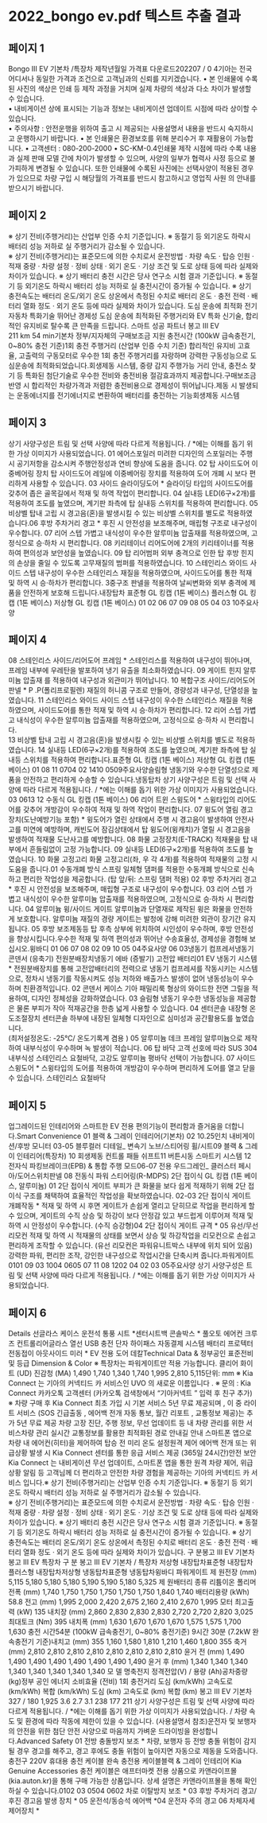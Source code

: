 # 2022_bongo ev.pdf 텍스트 추출 결과

## 페이지 1

Bongo III EV
기본차 /특장차
제작년월일 가격표 다운로드202207 /  0 4기아는 전국 어디서나 동일한 가격과 조건으로 고객님과의 신뢰를 지키겠습니다.
• 본 인쇄물에 수록된 사진의 색상은 인쇄 등 제작 과정을 거치며 실제 차량의 색상과 다소 차이가 발생할 수 있습니다.    
• 내비게이션 상에 표시되는 기능과 정보는 내비게이션 업데이트 시점에 따라 상이할 수 있습니다.  
• 주의사항 : 안전운행을 위하여 출고 시 제공되는 사용설명서 내용을 반드시 숙지하시고 운행하시기 바랍니다.
• 본 인쇄물은 환경보호를 위해 분리수거 후 재활용이 가능합니다.
• 고객센터 : 080-200-2000   • SC-KM-0.4인쇄물 제작 시점에 따라 수록 내용과 실제 판매 모델 간에 차이가 발생할 수 있으며, 
사양의 일부가 협력사 사정 등으로 불가피하게 변경될 수 있습니다. 또한 인쇄물에 수록된 사진에는 선택사양이 적용된 경우가 있으므로 
차량 구입 시 해당월의 가격표를 반드시 참고하시고 영업직 사원 의 안내를 받으시기 바랍니다.

## 페이지 2

※ 상기 전비(주행거리)는 산업부 인증 수치 기준입니다.  ※ 동절기 등 외기온도 하락시 배터리 성능 저하로 실 주행거리가 감소될 수 있습니다.  
※ 상기 전비(주행거리)는 표준모드에 의한 수치로서 운전방법 · 차량 속도 · 탑승 인원 · 적재 중량 · 차량 설정 · 정비 상태 · 외기 온도 · 기상 조건 및 도로 상태 등에 따라 실제와 차이가 있습니다.
※ 상기 배터리 충전 시간은 당사 연구소 시험 결과 기준입니다.  ※ 동절기 등 외기온도 하락시 배터리 성능 저하로 실 충전시간이 증가될 수 있습니다.
※ 상기 충전속도는 배터리 온도/외기 온도 상온에서 측정된 수치로 배터리 온도 · 충전 전력 · 배터리 열화 정도 · 외기 온도 등에 따라 실제와 차이가 있습니다.   도심 운송에 최적화 전기자동차 특화기술 뛰어난 경제성
도심 운송에 최적화된 주행거리와 EV 특화 신기술, 합리적인 유지비로 탈수록 큰 만족을 드립니다.
스마트 성공 파트너 봉고 III EV     
211  km 
54 min기본차 정부/지자체의 구매보조금 지원
충전시간
(100kW 급속충전기, 0~80% 충전 기준)1회 충전 주행거리
(산업부 인증 수치 기준)
합리적인 유지비
고효율, 고출력의 구동모터로 우수한 1회 충전 
주행거리를 자랑하며 강력한 구동성능으로 
도심운송에 최적화되었습니다.회생제동 시스템, 중량 감지 주행가능 거리 안내, 
충전소 찾기 등 특화된 첨단기술로 우수한 
전비와 충전비용 절감효과까지 제공합니다.구매보조금 반영 시 합리적인 차량가격과 
저렴한 충전비용으로 경제성이 뛰어납니다.제동 시 발생되는 운동에너지를
전기에너지로 변환하여 배터리를 충전하는 기능회생제동 시스템


## 페이지 3

상기 사양구성은 트림 및 선택 사양에 따라 다르게 적용됩니다. / *에는 이해를 돕기 위한 가상 이미지가 사용되었습니다.
01 에어스포일러  미려한 디자인의 스포일러는 주행 시 공기저항을 감소시켜 주행안정성과 연비 향상에 도움을 줍니다. 
02 탑 사이드도어 이중베어링 장치  탑 사이드도어 레일에 이중베어링 장치를 적용하여 도어 개폐 시 보다 편리하게 
 사용할 수 있습니다.
03 사이드 슬라이딩도어 * 슬라이딩 타입의 사이드도어를 갖추어 좁은 골목길에서 적재 및 하역 작업이 편리합니다.
04 실내등  LED(6구×2개)를 적용하여 조도를 높였으며, 계기판 좌측에 탑 실내등 스위치를 적용하여 편리합니다.
05 비상벨 탑내 고립 시 경고음(혼)을 발생시킬 수 있는 비상벨 스위치를 별도로 적용하였습니다.06 후방 주차거리 경고 * 후진 시 안전성을 보조해주며, 매립형 구조로 내구성이 우수합니다.
07 리어 스텝  가볍고 내식성이 우수한 알루미늄 압출재를 적용하였으며, 고정식으로 승·하차 시 편리합니다. 
08 키리테이너 리어도어에 2개의 키리테이너를 적용하여 편의성과 보안성을 높였습니다.
09 탑 리어범퍼  외부 충격으로 인한 탑 후방 힌지의 손상을 줄일 수 있도록 고무재질의 범퍼를 적용하였습니다. 
10 스테인리스 와이드 사이드 스텝 내구성이 우수한 스테인리스 재질을 적용하였으며, 
 사이드도어를 통한 적재 및 하역 시 승·하차가 편리합니다. 
  3중구조 판넬을 적용하여 날씨변화와 외부 충격에 제품을 안전하게 보호해 드립니다.내장탑차
표준형 GL 킹캡  (1톤 베이스) 플러스형 GL 킹캡  (1톤 베이스) 저상형 GL 킹캡  (1톤 베이스)
01 02 06 07
09
08
 05
 04 03 10주요사양

## 페이지 4

08 스테인리스 사이드/리어도어 프레임 * 스테인리스를 적용하여 내구성이 뛰어나며, 프레임 내부에 우레탄을 발포하여
 냉기 유출을 최소화하였습니다.
09 게이트 힌지  알루미늄 압출재 를 적용하여 내구성과 외관미가 뛰어납니다.
10 복합구조 사이드/리어도어 판넬 * P .P(폴리프로필렌) 재질의 허니콤 구조로 만들어, 경량성과 내구성, 단열성을 높였습니다.
11 스테인리스 와이드 사이드 스텝 내구성이 우수한 스테인리스 재질을 적용하였으며, 
 사이드도어를 통한 적재 및 하역 시 승·하차가 편리합니다. 
12 리어 스텝  가볍고 내식성이 우수한 알루미늄 압출재를 적용하였으며, 고정식으로 승·하차 시 편리합니다.  
13 비상벨 탑내 고립 시 경고음(혼)을 발생시킬 수 있는 비상벨 스위치를 별도로 적용하였습니다.
14 실내등  LED(6구×2개)를 적용하여 조도를 높였으며, 계기판 좌측에 탑 실내등 스위치를 적용하여 편리합니다.표준형 GL 킹캡  (1톤 베이스) 저상형 GL 킹캡  (1톤 베이스)
01 08
11 0704 02
1410
0509주요사양슬림형 냉동기와 우수한 단열성으로 제품을 안전하고 편리하게 수송할 수 있습니다.냉동탑차
상기 사양구성은 트림 및 선택 사양에 따라 다르게 적용됩니다. / *에는 이해를 돕기 위한 가상 이미지가 사용되었습니다.
03
0613
12
수동식 GL 킹캡  (1톤 베이스)
06 리어 트윈 스윙도어 * 스윙타입의 리어도어를 갖추어 개방감이 우수하여 적재 및 하역 작업이 편리합니다.
07 윙도어 열림 경고장치(도난예방기능 포함) * 윙도어가 열린 상태에서 주행 시 경고음이 발생하여 안전사고를 미연에
 예방하며, 캐빈도어 잠김상태에서 탑 윙도어(윙캐치)가 열릴 시 경고음을 발생하여 적재물 도난사고를 예방합니다.
08 화물 고정장치(E-TRACK)  적재물을 탑 내부에서 흔들림없이 고정 가능합니다.
09 실내등  LED(6구×2개)를 적용하여 조도를 높였습니다.
10 화물 고정고리  화물 고정고리(좌, 우 각 4개)를 적용하여 적재물의 고정 시 도움을 줍니다.01 수동개폐 방식  스프링 일체형 댐퍼를 적용한 수동개폐 방식으로 신속하고 편리한 작업성을 제공합니다. 
 (탑 앞/뒤: 스프링 댐퍼 적용)
02 후방 주차거리 경고 * 후진 시 안전성을 보조해주며, 매립형 구조로 내구성이 우수합니다.
03 리어 스텝  가볍고 내식성이 우수한 알루미늄 압출재를 적용하였으며, 고정식으로 승·하차 시 편리합니다.
04 알루미늄 윙/사이드 게이트  알루미늄과 단열재로 제작된 윙은 화물을 안전하게 보호합니다.
 알루미늄 재질의 경량 게이트는 발청에 강해 미려한 외관이 장기간 유지됩니다.
05 후방 보조제동등  탑 후측 상부에 위치하여 시인성이 우수하며, 후방 안전성을 향상시킵니다.우수한 적재 및 하역 편의성과 뛰어난 수송효율성, 경제성을 경험해 보십시오.윙바디
01
 06
 07
08
02
09 10
 05
 04주요사양
06
03냉동기
컴프레서냉동기 콘덴서
(응축기)
전원분배장치냉동기 에바
(증발기)
고전압 배터리01 EV 냉동기 시스템 * 전원분배장치를 통해 고전압배터리의 전력으로 냉동기 컴프레셔를 작동시키는 시스템으로,
 정차시 냉동기를 작동시켜도 성능 저하와 배출가스 발생이 없어 냉동성능이 우수하며 친환경적입니다.
02 콘덴서 케이스  기아 패밀리룩 형상의 와이드한 전면 그릴을 적용하여, 디자인 정체성을 강화하였습니다.
03 슬림형 냉동기  우수한 냉동성능을 제공함은 물론 부피가 작아 적재공간을 한층 넓게 사용할 수 있습니다.
04 센터콘솔 내장형 온도조절장치 센터콘솔 하부에 내장된 일체형 디자인으로 심미성과 공간활용도를 높였습니다.  
 (최저설정온도: -25℃/ 온도기록계 겸용 )
05 알루미늄 데크 프레임  알루미늄으로 제작하여 내부식성이 우수하며 녹 발생이 적습니다.
06 탑 바닥  고객 선호에 따라 SUS 304 내부식성 스테인리스 요철바닥, 고강도 알루미늄 평바닥 선택이 가능합니다.
07 사이드 스윙도어 * 스윙타입의 도어를 적용하여 개방감이 우수하며 편리하게 도어를 열고 닫을 수 있습니다.
스테인리스 요철바닥

## 페이지 5

업그레이드된 인테리어와 스마트한 EV 전용 편의기능이 편리함과 즐거움을 더합니다.Smart Convenience 
01 블랙 & 그레이 인테리어(기본차)
02 10.25인치 내비게이션/후방 모니터
03-05 블루컬러 디테일_ 변속기 노브/스티어링 휠/시트09 블랙 & 그레이 인테리어(특장차)
10 회생제동 컨트롤 패들 쉬프트11 버튼시동 스마트키 시스템
12 전자식 파킹브레이크(EPB) & 통합 주행 모드06-07 전용 우드그레인_ 클러스터 페시아/도어스위치판넬
08 전동식 파워 스티어링(R-MDPS)
 2단 접이식 GL 킹캡  (1톤 베이스, 알루미늄)
01 2단 접이식 게이트 부피가 큰 화물을 보다 쉽게 적재하기 위해 2단 접이식 구조를 채택하여 효율적인 작업성을 확보하였습니다. 
02-03  2단 접이식 게이트 개폐작동 * 적재 및 하역 시 후면 게이트가 손쉽게 열리고 닫히므로 작업을 편리하게 할 수 있으며, 
        게이트의 수직 상승 및 하강이 보다 안정감 있고 부드럽게 이루어져 적재 및 하역 시 안정성이 우수합니다.   (수직 승강형)04 2단 접이식 게이트 규격 * 
05 유선/무선 리모컨 적재 및 하역 시 적재물의 상태를 보면서
 상승 및 하강작업을 리모컨으로 손쉽고 편리하게 조작할 수 있습니다.
 (유선 리모컨은 파워유니트박스 내부에 위치 되어 있음) 
강력한 파워, 편리한 조작, 강인한 내구성으로 작업시간을 단축시켜 줍니다.파워게이트
0101 09
03 1004
0605
07 11 08 1202 04 02
03 05주요사양
상기 사양구성은 트림 및 선택 사양에 따라 다르게 적용됩니다. / *에는 이해를 돕기 위한 가상 이미지가 사용되었습니다.

## 페이지 6

Details
선글라스 케이스 운전석 통풍 시트 *센터시트백 콘솔박스 * 풀오토 에어컨
크루즈 컨트롤리어글라스 열선 
USB 충전 단자
 하이패스 자동결제 시스템
배터리 프로텍터
전동접이 아웃사이드 미러 *
EV 전용 도어 데칼Technical Data & 정부공인 표준전비 및 등급 Dimension & Color
※ 특장차는 파워게이트만 적용 가능합니다.
클리어 화이트 (UD) 진감청 (MA)
1,490
1,740
1,340
1,740
1,995
2,810
5,115단위: mm 
※ Kia Connect 는 기아의  커넥티드  카 서비스인  UVO 의 새로운  이름입니다 . ※ 문의 : Kia Connect 카카오톡  고객센터  (카카오톡  검색창에서  “기아커넥트 ” 입력 후 친구 추가)
※ 차량 구매 후 Kia Connect 최초 가입 시 기본 서비스  5년 무료 제공되며 , 이 중 라이트  서비스 (SOS 긴급출동 , 에어백  전개 자동 통보, 월간 리포트 , 교통정보  제공)는 추가 5년 무료 제공
차량 고장 진단, 주행 정보, 무선 업데이트 등 
내 차량 관리를 위한 서비스차량 관리
실시간 교통정보를 활용한 최적화된 경로 안내길 안내 
스마트폰 앱으로 차량 내 에어컨(히터)을 
제어하여 탑승 전 미리 온도 설정원격 제어
에어백 전개 또는 위급상황 발생 시 Kia Connect 
센터를 통한 응급 서비스 제공 (365일 24시간)안전 보안 Kia Connect  는 내비게이션 무선 업데이트, 스마트폰 앱을 통한 원격 차량 제어, 위급 상황 알림 등 
고객님께 더 편리하고 안전한 차량 경험을 제공하는 기아의 커넥티드 카 서비스 입니다.※ 상기 전비(주행거리)는 산업부 인증 수치 기준입니다.  ※ 동절기 등 외기온도 하락시 배터리 성능 저하로 실 주행거리가 감소될 수 있습니다.  
※ 상기 전비(주행거리)는 표준모드에 의한 수치로서 운전방법 · 차량 속도 · 탑승 인원 · 적재 중량 · 차량 설정 · 정비 상태 · 외기 온도 · 기상 조건 및 도로 상태 등에 따라 실제와 차이가 있습니다.
※ 상기 배터리 충전 시간은 당사 연구소 시험 결과 기준입니다.  ※ 동절기 등 외기온도 하락시 배터리 성능 저하로 실 충전시간이 증가될 수 있습니다.
※ 상기 충전속도는 배터리 온도/외기 온도 상온에서 측정된 수치로 배터리 온도 · 충전 전력 · 배터리 열화 정도 · 외기 온도 등에 따라 실제와 차이가 있습니다.   구              분봉고 III EV
기본차봉고 III EV 특장차
구              분 봉고 III EV 기본차 / 특장차 저상형 
내장탑차표준형 
내장탑차플러스형 
내장탑차저상형 
냉동탑차표준형 
냉동탑차윙바디 파워게이트
제  원전장 (mm) 5,115 5,180 5,180 5,180 5,190 5,190 5,180 5,325
제  원배터리 종류 리튬이온 폴리머
전폭 (mm) 1,740 1,750 1,750 1,750 1,750 1,750 1,840 1,740 배터리용량 (kWh) 58.8
전고 (mm) 1,995 2,000 2,420 2,675 2,160 2,410 2,670 1,995 모터 최고출력 (kW) 135
내치장 (mm) 2,860 2,830 2,830 2,830 2,720 2,720 2,820 3,025 최대토크 (Nm) 395
내치폭 (mm) 1,630 1,670 1,670 1,670 1,575 1,575 1,700 1,630
충전 시간54분
(100kW 급속충전기, 
0~80%  충전기준)
9시간 30분
(7.2kW 완속충전기 기준)내치고 (mm) 355 1,160 1,580 1,810 1,210 1,460 1,800 355
축거 (mm) 2,810 2,810 2,810 2,810 2,810 2,810 2,810 2,810
윤거 전 (mm) 1,490 1,490 1,490 1,490 1,490 1,490 1,490 1,490
윤거 후 (mm) 1,340 1,340 1,340 1,340 1,340 1,340 1,340 1,340
모 델 명축전지 정격전압(V) /
용량 (Ah)공차중량 (kg)정부 공인 에너지 소비효율 (전비) 1회 충전거리
도심 (km/kWh) 고속도로 (km/kWh) 복합 (km/kWh) 도심 (km) 고속도로 (km) 복합 (km)
봉고 III EV 기본차 327 / 180 1,925 3.6 2.7 3.1 238 177 211
상기 사양구성은 트림 및 선택 사양에 따라 다르게 적용됩니다. / *에는 이해를 돕기 위한 가상 이미지가 사용되었습니다. / 차량 속도 및 환경에 따라 작동에 제한이 있을 수 있습니다. (사용설명서 참조)운전자 및 보행자의 안전을 위한 첨단 안전 사양으로 마음까지 가벼운 드라이빙을 완성합니다.Advanced Safety
01 전방 충돌방지 보조 * 차량, 보행자 등 전방 충돌 위험이 감지될 경우 경고를 해주고, 경고 후에도 충돌 위험이 높아지면
 자동으로 제동을 도와줍니다.
충전구
 220V 휴대용 충전 케이블
완속 충전용 케이블블랙 & 그레이 인테리어
 Kia Genuine Accessories 충전 케이블은 애프터마켓 전용 상품으로 카앤라이프몰(kia.auton.kr)을 통해 구매 가능한 상품입니다. 상세 설명은 카앤라이프몰을 통해 확인하실 수 있습니다.0102
03
0504
0602 차로 이탈방지 보조 *
03 후방 주차거리 경고/후진 경고음 발생 장치 *
05 운전석/동승석 에어백 *04 운전자 주의 경고
06 차체자세 제어장치 *

